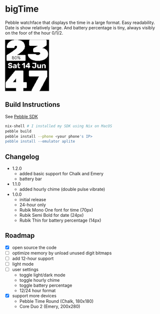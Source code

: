 # bigTime

Pebble watchface that displays the time in a large format. Easy readability. Date is show relatively large. And battery percentage is tiny, always visibly on the foor of the hour 0/1/2.

![screenshot](screenshot_1.png)

## Build Instructions
See [Pebble SDK](https://developer.rebble.io)

```bash
nix-shell # I installed my SDK using Nix on MacOS
pebble build
pebble install --phone <your phone's IP>
pebble install --emulator aplite
```

## Changelog
- 1.2.0
    - added basic support for Chalk and Emery
    - battery bar
- 1.1.0
    - added hourly chime (double pulse vibrate)
- 1.0.0
    - initial release
    - 24-hour only
    - Rubik Mono One font for time (70px)
    - Rubik Semi Bold for date (24px)
    - Rubik Thin for battery percentage (14px)

## Roadmap
- [x] open source the code
- [ ] optimize memory by unload unused digit bitmaps
- [ ] add 12-hour support
- [ ] light mode
- [ ] user settings
    - toggle light/dark mode
    - toggle hourly chime
    - toggle battery percentage
    - 12/24 hour format
- [x] support more devices
    - Pebble Time Round (Chalk, 180x180)
    - Core Duo 2 (Emery, 200x280)